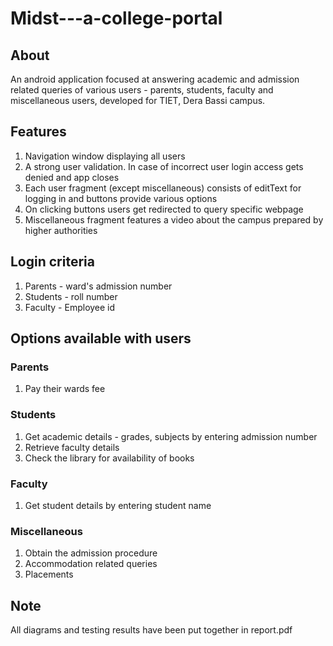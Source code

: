 # Midst---a-college-portal

## About

An android application focused at answering academic and admission related queries of various users - parents, students, faculty and miscellaneous users, developed for TIET, Dera Bassi campus.

## Features

1. Navigation window displaying all users
2. A strong user validation. In case of incorrect user login access gets denied and app closes
3. Each user fragment (except miscellaneous) consists of editText for logging in and buttons provide various options
4. On clicking buttons users get redirected to query specific webpage
5. Miscellaneous fragment features a video about the campus prepared by higher authorities

## Login criteria

1. Parents - ward's admission number
2. Students - roll number
3. Faculty - Employee id

## Options available with users

### Parents

1. Pay their wards fee

### Students

1. Get academic details - grades, subjects by entering admission number
2. Retrieve faculty details
3. Check the library for availability of books

### Faculty

1. Get student details by entering student name

### Miscellaneous

1. Obtain the admission procedure
2. Accommodation related queries
3. Placements

## Note
All diagrams and testing results have been put together in report.pdf
